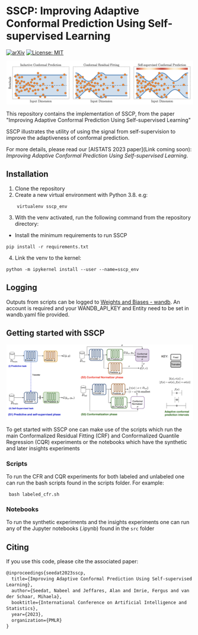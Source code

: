 # SSCP:  Improving Adaptive Conformal Prediction Using Self-supervised Learning

[![arXiv](https://img.shields.io/badge/arXiv-TBC-b31b1b.svg)](TBD)
[![License: MIT](https://img.shields.io/badge/License-MIT-blue.svg)](https://github.com/seedatnabeel/SSCP/blob/main/LICENSE)

![image](overview.png "Overview of SSCP")

This repository contains the implementation of SSCP, from the paper "Improving Adaptive Conformal Prediction Using Self-supervised Learning"

SSCP illustrates the utility of using the signal from self-supervision to improve the adaptiveness of conformal prediction.

For more details, please read our [AISTATS 2023 paper](Link coming soon): *Improving Adaptive Conformal Prediction Using Self-supervised Learning*.

## Installation
1. Clone the repository
2. Create a new virtual environment with Python 3.8. e.g:
```shell
    virtualenv sscp_env
```
3. With the venv activated, run the following command from the repository directory:

- Install the minimum requirements to run SSCP
 ```shell
pip install -r requirements.txt
 ```

4. Link the venv to the kernel:
  ```shell
 python -m ipykernel install --user --name=sscp_env
 ```

## Logging
Outputs from scripts can be logged to [Weights and Biases - wandb](https://wandb.ai). An account is required and your WANDB_API_KEY and Entity need to be set in wandb.yaml file provided.


## Getting started with SSCP

![image](method.png "How SSCP works")

To get started with SSCP one can make use of the scripts which run the main Conformalized Residual Fitting (CRF) and Conformalized Quantile Regression (CQR) experiments or the notebooks which have the synthetic and later insights experiments

### Scripts
To run the CFR and CQR experiments for both labeled and unlabeled one can run the bash scripts found in the scripts folder. For example:
```shell
 bash labeled_cfr.sh
 ```

### Notebooks
To run the synthetic experiments and the insights experiments one can run any of the Jupyter notebooks (.ipynb) found in the ``src`` folder


## Citing

If you use this code, please cite the associated paper:

```
@inproceedings{seedat2023sscp,
  title={Improving Adaptive Conformal Prediction Using Self-supervised Learning},
  author={Seedat, Nabeel and Jeffares, Alan and Imrie, Fergus and van der Schaar, Mihaela},
  booktitle={International Conference on Artificial Intelligence and Statistics},
  year={2023},
  organization={PMLR}
}

```
